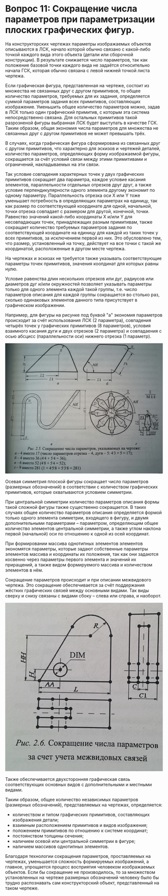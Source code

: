 # Вопрос 11: Сокращение числа параметров при параметризации плоских графических фигур.

На конструкторских чертежах параметры изображаемых объектов описываются в ЛСК, начало которой обычно связано с какой-либо точкой каждого вида этого объекта (детали или сборочной конструкции). В результате снижается число параметров, так как положение базовой точки каждого вида не задаётся относительно начала ГСК, которая обычно связана с левой нижней точкой листа чертежа.

Если графическая фигура, представленная на чертеже, состоит из множества не связанных друг с другом примитивов, то общее количество параметров, требуемых для их задания, определяется суммой параметров задания всех примитивов, составляющих изображение. Уменьшить общее количество параметров можно, задав в ЛСК только один графический примитив, с которым эта система непосредственно связана. Для остальных примитивов такой разрозненой фигуры выбранная ЛСК будет выступать в качестве ГСК. Таким образом, общая экономия числа параметров для множества не связанных друг с другом примитивов не может превышать трёх.

В случаях, когда графическая фигура сформирована из связанных друг с другом примитивов, что характерно для эскизов и чертежей деталей, количество параметров, определяющих форму изображаемой фигуры, сокращается за счёт условий связи между этими примитивами и ограничений, накладываемых на эти связи.

Так условие совпадения характерных точек у двух графических примитивов сокращает два параметра, каждое условие касания элементов, параллельности отдельных отрезков друг друг, а также условие перпендикулярности одного элемента другому экономит по одному параметру. Параллельность отрезка оси X или Y тоже уменьшает потребность в определяющих параметрах на единицу, так как размер по соответствующей координате для одной, начальной, точки отрезка совпадает с размером для другой, конечной, точки. Равенство значений какой-либо координаты X и/или Y для несовпадающих точек, принадлежащих разным примитивам, также сокращает количество требуемых параметров задания по соответствующей координате на единицу для каждой из таких точек у всех примитивов, за исключением первой из них. Это обусловлено тем, что размер, установленный на точку, действует на все точки с такой же координатой, расположенные в другом месте чертежа.

На чертежах и эскизах не требуется также указывать соответствующие параметры точек примитивов, значения коопдинат для которых равны нулю.

Условие равенства длин нескольких отрезков или дуг, радиусов или диаметров дуг и/или окружностей позволяет указывать параметры только для одного элемента каждой такой группы, т.е. число параметров описания для каждой группы сокращается во столько раз, сколько одинаковых элементов данного типа присутствует в графическом изображении.

Например, для фигуры на рисунке под буквой "а" экономия параметров происходит за счёт использования ЛСК (2 параметра), совпадения четырёх точек у графических примитивов (8 параметров), условия взаимного касания дуги и двух отрезков (2 параметра) и совпадаения с осью абсцисс (параллельности оси) нижнего отрезка (1 параметр).

![Сокращение числа параметров](../resources/imgs/11/pic_1.jpg)

Осевая симметрия плоской фигуры сокращает число параметров (размерных обозначений) в соответствии с количеством графических примитивов, которые охватываются условием симметрии.

При центральной симметрии количество параметров описания формы такой сложной фигуры также существенно сокращается. В таких случаях общее количество параметров описания определяется формой только одного элемента симметрии, входящего в фигуру, и двумя дополнительными параметрами – параметром, определяющим общее количество элементов центральной симметрии, а также углом наклона первой (начальной) оси по отношению к одной из осей координат.

При формировании массива однотипных элементов элементов экономятся параметры, которые задают собственные параметры элементов массива и координаты их положения, так как они задаются косвенно через параметры первого элемента и значений их приращений, а также видом формируемого массива и количеством элементов в нём.

Сокращение параметров происходит и при описании межвидового чертежа. Это сокращение обеспечивается за счёт поддержания жёстких графических связей между основными видами. Так виды сверху и снизу связаны с видами сбоку – слева или справа, и наоборот.

![Сокращение числа параметров за счёт учёта межвидовых связей](../resources/imgs/11/pic_2.jpg)

Также обеспечивается двухсторонняя графическая связь соответствующих основных видов с дополнительными и местными видами.

Таким образом, общее количество независимых параметров (размерных обозначений), представляемых на чертежах, определяется:

- количеством и типом графических примитивов, составляющих изображения детали;
- взаимным расположением примитивов и видов изображения;
- положением примитивов по отношению к системе координат;
- постоянством толщины сечения;
- наличием осевой или центральной симметрии в фигуре;
- наличием массивов однотипных элементов.

Благодаря технологии сокращения параметров, проставляемых на чертежах, уменьшается сложность формируемых изображений, а главное, упрощается процесс восприятия человеком изображаемых объектов. Если бы сокращение не производилось, то за множеством установленных на чертеже размерных обозначений человеку было бы трудно распознавать сам конструкторский объект, представленный на таком чертеже.

